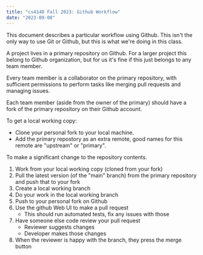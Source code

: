 ```yaml
---
title: "cs4140 Fall 2023: Github Workflow"
date: "2023-09-08"
---
```


This document describes a particular workflow using Github. This isn't
the only way to use Git or Github, but this is what we're doing in
this class.

A project lives in a primary repository on Github. For a larger
project this belong to Github organization, but for us it's fine if
this just belongs to any team member.

Every team member is a collaborator on the primary repository, with
sufficient permissions to perform tasks like merging pull requests and
managing issues.

Each team member (aside from the owner of the primary) should have a
fork of the primary repository on their Github account.

To get a local working copy:

 - Clone your personal fork to your local machine.
 - Add the primary repostory as an extra remote, good names for this
   remote are "upstream" or "primary".

To make a significant change to the repository contents.

 1. Work from your local working copy (cloned from your fork)
 1. Pull the latest version (of the "main" branch) from the primary
    repository and push that to your fork
 2. Create a local working branch
 3. Do your work in the local working branch
 4. Push to your personal fork on Github
 5. Use the github Web UI to make a pull request
    - This should run automated tests, fix any issues with those
 6. Have someone else code review your pull request
    - Reviewer suggests changes
    - Developer makes those changes
 7. When the reviewer is happy with the branch, they press the merge button

